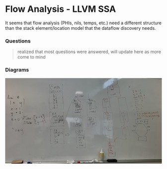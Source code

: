 # Flow Analysis - LLVM SSA

It seems that flow analysis (PHIs, nils, temps, etc.) need a different structure than the stack element/location model that the dataflow discovery needs.

### Questions

> realized that most questions were answered, will update here as more come to mind

### Diagrams
![Flow Analysis Image](./images/flow_analysis.jpg)

